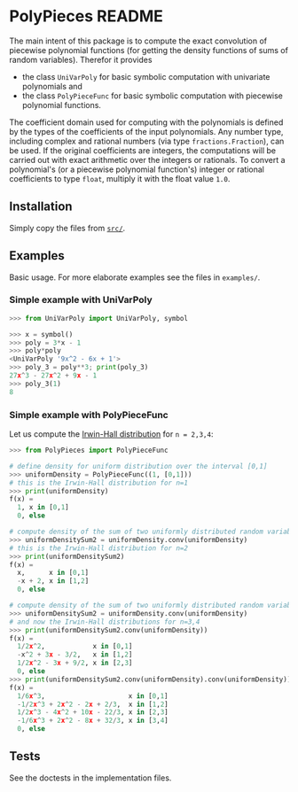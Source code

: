 # PolyPieces README

The main intent of this package is to compute the exact convolution of piecewise polynomial functions
(for getting the density functions of sums of random variables).
Therefor it provides 
* the class `UniVarPoly` for basic symbolic computation with univariate polynomials and 
* the class `PolyPieceFunc` for basic symbolic computation with piecewise polynomial functions.

The coefficient domain used for computing with the polynomials is defined by the types of the coefficients 
of the input polynomials. Any number type, including complex and rational numbers (via type `fractions.Fraction`), can be used.
If the original coefficients are integers, the computations will be carried out with exact arithmetic over the integers or rationals.
To convert a polynomial's (or a piecewise polynomial function's) integer or rational coefficients to type `float`, multiply it with the float value `1.0`.


## Installation

Simply copy the files from [`src/`](https://github.com/coproc/PolyPieces/tree/master/src).


## Examples

Basic usage. For more elaborate examples see the files in `examples/`.

### Simple example with UniVarPoly
```python
>>> from UniVarPoly import UniVarPoly, symbol

>>> x = symbol()
>>> poly = 3*x - 1
>>> poly*poly
<UniVarPoly '9x^2 - 6x + 1'>
>>> poly_3 = poly**3; print(poly_3)
27x^3 - 27x^2 + 9x - 1
>>> poly_3(1)
8
```

### Simple example with PolyPieceFunc
Let us compute the [Irwin-Hall distribution](https://en.wikipedia.org/wiki/Irwin%E2%80%93Hall_distribution) for `n = 2,3,4`:
```python
>>> from PolyPieces import PolyPieceFunc

# define density for uniform distribution over the interval [0,1]
>>> uniformDensity = PolyPieceFunc((1, [0,1]))
# this is the Irwin-Hall distribution for n=1
>>> print(uniformDensity)
f(x) =
  1, x in [0,1]
  0, else
```
```python
# compute density of the sum of two uniformly distributed random variables (by convolution)
>>> uniformDensitySum2 = uniformDensity.conv(uniformDensity)
# this is the Irwin-Hall distribution for n=2
>>> print(uniformDensitySum2)
f(x) =
  x,      x in [0,1]
  -x + 2, x in [1,2]
  0, else
```
```python
# compute density of the sum of two uniformly distributed random variables (by convolution)
>>> uniformDensitySum2 = uniformDensity.conv(uniformDensity)
# and now the Irwin-Hall distributions for n=3,4
>>> print(uniformDensitySum2.conv(uniformDensity))
f(x) =
  1/2x^2,            x in [0,1]
  -x^2 + 3x - 3/2,   x in [1,2]
  1/2x^2 - 3x + 9/2, x in [2,3]
  0, else
>>> print(uniformDensitySum2.conv(uniformDensity).conv(uniformDensity))
f(x) =
  1/6x^3,                     x in [0,1]
  -1/2x^3 + 2x^2 - 2x + 2/3,  x in [1,2]
  1/2x^3 - 4x^2 + 10x - 22/3, x in [2,3]
  -1/6x^3 + 2x^2 - 8x + 32/3, x in [3,4]
  0, else
```

## Tests
See the doctests in the implementation files.
